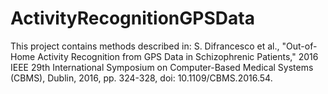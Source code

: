 # ActivityRecognitionGPSData
This project contains methods described in:  S. Difrancesco et al., "Out-of-Home Activity Recognition from GPS Data in Schizophrenic Patients,"  2016 IEEE 29th International Symposium on Computer-Based Medical Systems (CBMS), Dublin, 2016,  pp. 324-328, doi: 10.1109/CBMS.2016.54.
